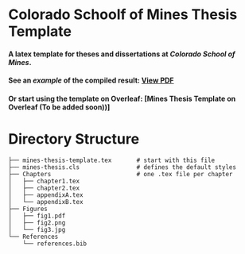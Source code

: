 # Colorado Schoolf of Mines Thesis Template
#### A latex template for theses and dissertations at _Colorado School of Mines_.

#### See an _example_ of the compiled result: [View PDF](mines-thesis-template.pdf)

#### Or start using the template on Overleaf: [Mines Thesis Template on Overleaf (To be added soon))]

# Directory Structure
```
├── mines-thesis-template.tex       # start with this file
├── mines-thesis.cls                # defines the default styles
├── Chapters                        # one .tex file per chapter
│   ├── chapter1.tex
│   ├── chapter2.tex
│   ├── appendixA.tex
│   └── appendixB.tex
├── Figures                      
│   ├── fig1.pdf
│   ├── fig2.png
│   └── fig3.jpg
└── References       
    └── references.bib

```
